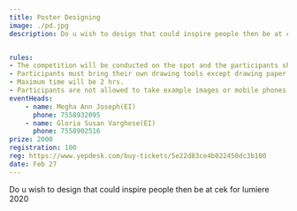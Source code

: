```yaml
---
title: Poster Designing
image: ./pd.jpg
description: Do u wish to design that could inspire people then be at cek for lumiere 2020


rules: 
- The competition will be conducted on the spot and the participants shall make the poster according to the theme.
- Participants must bring their own drawing tools except drawing paper.
- Maximum time will be 2 hrs.
- Participants are not allowed to take example images or mobile phones.
eventHeads:
    - name: Megha Ann Joseph(EI)
      phone: 7558932095
    - name: Gloria Susan Varghese(EI)
      phone: 7558902516
prize: 2000
registration: 100
reg: https://www.yepdesk.com/buy-tickets/5e22d83ce4b022450dc3b100
date: Feb 27
---
```

Do u wish to design that could inspire people then be at cek for lumiere 2020
